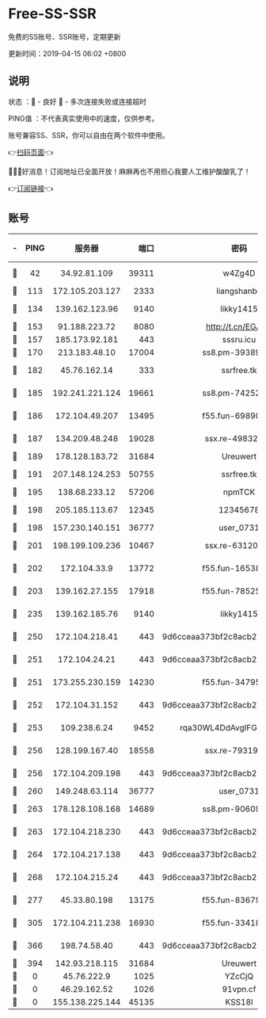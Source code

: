 # Free-SS-SSR

免费的SS账号、SSR账号，定期更新

更新时间：2019-04-15 06:02 +0800

## 说明

状态     ：🙂 - 良好 🙁 - 多次连接失败或连接超时

PING值   ：不代表真实使用中的速度，仅供参考。

账号兼容SS、SSR，你可以自由在两个软件中使用。

👉[扫码页面](https://liesauer.github.io/Free-SS-SSR/)👈

🎉🎉🎉好消息！订阅地址已全面开放！麻麻再也不用担心我要人工维护酸酸乳了！

👉[订阅链接](https://www.liesauer.net/yogurt/subscribe?ACCESS_TOKEN=DAYxR3mMaZAsaqUb)👈

## 账号

|-|PING|服务器|端口|密码|加密方式|区域|
|:----:|:----:|:-----:|-----:|:----:|:----:|:----:|
|🙂|42|34.92.81.109|39311|w4Zg4D|chacha20-ietf|US|
|🙂|113|172.105.203.127|2333|liangshanbo|chacha20|JP|
|🙂|134|139.162.123.96|9140|likky1415|aes-256-cfb|JP|
|🙂|153|91.188.223.72|8080|http://t.cn/EGJIyrl|rc4-md5|RU|
|🙂|157|185.173.92.181|443|sssru.icu|rc4-md5|RU|
|🙂|170|213.183.48.10|17004|ss8.pm-39389618|rc4-md5|RU|
|🙂|182|45.76.162.14|333|ssrfree.tk|aes-256-cfb|SG|
|🙂|185|192.241.221.124|19661|ss8.pm-74252941|aes-256-cfb|US|
|🙂|186|172.104.49.207|13495|f55.fun-69890671|aes-256-cfb|SG|
|🙂|187|134.209.48.248|19028|ssx.re-49832204|aes-256-cfb|US|
|🙂|189|178.128.183.72|31684|Ureuwert|chacha20|US|
|🙂|191|207.148.124.253|50755|ssrfree.tk|aes-256-cfb|SG|
|🙂|195|138.68.233.12|57206|npmTCK|rc4-md5|US|
|🙂|198|205.185.113.67|12345|12345678|aes-256-cfb|US|
|🙂|198|157.230.140.151|36777|user_0731|chacha20|US|
|🙂|201|198.199.109.236|10467|ssx.re-63120121|aes-256-cfb|US|
|🙂|202|172.104.33.9|13772|f55.fun-16538907|aes-256-cfb|SG|
|🙂|203|139.162.27.155|17918|f55.fun-78525577|aes-256-cfb|SG|
|🙂|235|139.162.185.76|9140|likky1415|aes-256-cfb|DE|
|🙂|250|172.104.218.41|443|9d6cceaa373bf2c8acb22e60b6a58be6|aes-256-cfb|US|
|🙂|251|172.104.24.21|443|9d6cceaa373bf2c8acb22e60b6a58be6|aes-256-cfb|US|
|🙂|251|173.255.230.159|14230|f55.fun-34795666|aes-256-cfb|US|
|🙂|252|172.104.31.152|443|9d6cceaa373bf2c8acb22e60b6a58be6|aes-256-cfb|US|
|🙂|253|109.238.6.24|9452|rqa30WL4DdAvgIFG6Fs3znzTa|aes-256-cfb|FR|
|🙂|256|128.199.167.40|18558|ssx.re-79319612|aes-256-cfb|SG|
|🙂|256|172.104.209.198|443|9d6cceaa373bf2c8acb22e60b6a58be6|aes-256-cfb|US|
|🙂|260|149.248.63.114|36777|user_0731|chacha20|CA|
|🙂|263|178.128.108.168|14689|ss8.pm-90609245|aes-256-cfb|SG|
|🙂|263|172.104.218.230|443|9d6cceaa373bf2c8acb22e60b6a58be6|aes-256-cfb|US|
|🙂|264|172.104.217.138|443|9d6cceaa373bf2c8acb22e60b6a58be6|aes-256-cfb|US|
|🙂|268|172.104.215.24|443|9d6cceaa373bf2c8acb22e60b6a58be6|aes-256-cfb|US|
|🙂|277|45.33.80.198|13175|f55.fun-83679067|aes-256-cfb|US|
|🙂|305|172.104.211.238|16930|f55.fun-33418669|aes-256-cfb|US|
|🙂|366|198.74.58.40|443|9d6cceaa373bf2c8acb22e60b6a58be6|aes-256-cfb|US|
|🙂|394|142.93.218.115|31684|Ureuwert|chacha20|IN|
|🙁|0|45.76.222.9|1025|YZcCjQ|rc4-md5|JP|
|🙁|0|46.29.162.52|1026|91vpn.cf|rc4-md5|RU|
|🙁|0|155.138.225.144|45135|KSS18l|rc4-md5|US|
